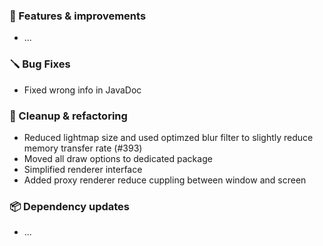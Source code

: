 ### 🚀 Features & improvements

- ...

### 🪛 Bug Fixes

- Fixed wrong info in JavaDoc

### 🧽 Cleanup & refactoring

- Reduced lightmap size and used optimzed blur filter to slightly reduce memory transfer rate (#393)
- Moved all draw options to dedicated package
- Simplified renderer interface
- Added proxy renderer reduce cuppling between window and screen

### 📦 Dependency updates

- ...